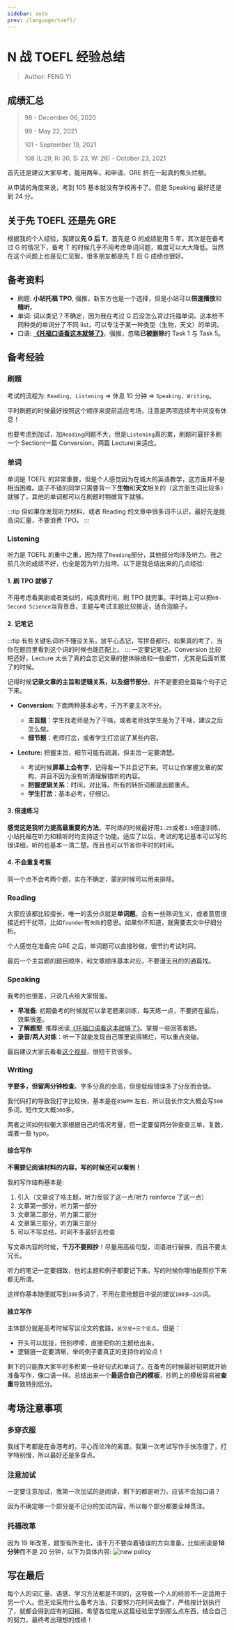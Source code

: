 ```yaml
---
sidebar: auto
prev: /language/toefl/
---
```


# N 战 TOEFL 经验总结

> Author: FENG Yi

## 成绩汇总

> 98 - December 06, 2020
>
> 99 - May 22, 2021
>
> 101 - September 19, 2021
>
> 108 (L:29, R: 30, S: 23, W: 26) - October 23, 2021

首先还是建议大家早考，能用两年，和申请、GRE 挤在一起真的焦头烂额。

从申请的角度来说，考到 105 基本就没有学校再卡了。但是 Speaking 最好还是到 24 分。

## 关于先 TOEFL 还是先 GRE

根据我的个人经验，我建议**先 G 后 T**。首先是 G 的成绩能用 5 年，其次是在备考过 G 的情况下，备考 T 的时候几乎不用考虑单词问题，难度可以大大降低。当然在这个问题上也是见仁见智，很多朋友都是先 T 后 G 成绩也很好。

## 备考资料

- 刷题: **小站托福 TPO**, 强推，新东方也是一个选择，但是小站可以**倍速播放**和**精听**。
- 单词: 词以类记？不确定，因为我在考过 G 后没怎么背过托福单词。这本给不同种类的单词分了不同 list，可以专注于某一种类型（生物，天文）的单词。
- 口语: **[《托福口语看这本就够了》](https://github.com/F4bwDP6a6W/FLY_US/blob/master/%E6%89%98%E7%A6%8F/%E5%8F%A3%E8%AF%AD/%E5%BC%A0%E6%B6%B5%E3%80%8A%E6%89%98%E7%A6%8F%E5%8F%A3%E8%AF%AD%E7%9C%8B%E8%BF%99%E6%9C%AC%E5%B0%B1%E5%A4%9F%E4%BA%86%E3%80%8B.pdf)**，强推，忽略**已被删除**的 Task 1 与 Task 5。

## 备考经验

### 刷题

考试的流程为: `Reading, Listening` => 休息 10 分钟 => `Speaking, Writing`。

平时刷题的时候最好按照这个顺序来提前适应考场，注意是两项连续考中间没有休息！

也要考虑到加试，加`Reading`问题不大，但是`Listening`真的累，刷题时最好多刷一个 Section(一篇 Conversion，两篇 Lecture)来适应。

### 单词

单词是 TOEFL 的非常重要，但是个人感觉因为在城大的英语教学，这方面并不是相当困难。底子不错的同学只需要背一下**生物**和**天文**相关的（这方面生词比较多）就够了，其他的单词都可以在刷题时稍微背下就够。

:::tip
但如果你发现听力材料，或者 Reading 的文章中很多词不认识，最好先是提高词汇量，不要浪费 TPO。
:::

### Listening

听力是 TOEFL 的重中之重，因为除了`Reading`部分，其他部分均涉及听力。我之前几次的成绩不好，也全是因为听力拉垮。以下是我总结出来的几点经验:

#### 1. 刷 TPO 就够了

不用考虑看美剧或者类似的，纯浪费时间，刷 TPO 就完事。平时路上可以把`60-Second Science`当背景音，主题与考试主题比较接近，适合泡脑子。

#### 2. 记笔记

:::tip
有些关键名词听不懂没关系，放平心态记，写拼音都行。如果真的考了，当你在题目里看到这个词的时候也能匹配上。
:::
一定要记笔记，Conversion 比较短还好，Lecture 太长了真的会忘记文章的整体脉络和一些细节，尤其是后面听累了的时候。

记得时候**记录文章的主旨和逻辑关系，以及细节部分**。并不是要把全篇每个句子记下来。

- **Conversion:** 下面两种基本必考，千万不要主次不分。

  - **主旨题**：学生找老师是为了干啥，或者老师找学生是为了干啥，建议之后怎么做。
  - **细节题**：老师打岔，或者学生打岔说了某些内容。

- **Lecture:** 把握主旨，细节可能有疏漏，但主旨一定要清楚。
  - 考试时候**屏幕上会有字**，记得看一下并且记下来。可以让你掌握文章的架构，并且不因为没有听清理解错听的内容。
  - **把握逻辑关系**：时间，对比等。所有的转折词都是出题重点。
  - **学生打岔**：基本必考，仔细记。

#### 3. 倍速练习

**感觉这是我听力提高最重要的方法**。平时练的时候最好用`1.25`或者`1.5`倍速训练，小站托福在听力和精听时均支持这个功能。适应了以后，考试的笔记基本可以写的很详细，听的也基本一清二楚。而且也可以节省你平时的时间。

#### 4. 不会重复考察

同一个点不会考两个题，实在不确定，蒙的时候可以用来排除。

### Reading

大家应该都比较擅长，唯一的丢分点就是**单词题**。会有一些熟词生义，或者意思很接近的干扰项，比如`founder`有`失败`的意思。如果你不知道，就需要去文中仔细分析。

个人感觉在准备完 GRE 之后，单词题可以直接秒做，很节约考试时间。

最后一个主旨题的题目顺序，和文章顺序基本对应，不要漫无目的的通篇找。

### Speaking

我考的也很差，只说几点给大家借鉴。

- **早准备**: 初期备考的时候就可以拿老题来训练，每天练一点，不要挤在最后，效果很差。
- **了解题型**: 推荐阅读[《托福口语看这本就够了》](https://github.com/F4bwDP6a6W/FLY_US/blob/master/%E6%89%98%E7%A6%8F/%E5%8F%A3%E8%AF%AD/%E5%BC%A0%E6%B6%B5%E3%80%8A%E6%89%98%E7%A6%8F%E5%8F%A3%E8%AF%AD%E7%9C%8B%E8%BF%99%E6%9C%AC%E5%B0%B1%E5%A4%9F%E4%BA%86%E3%80%8B.pdf)。掌握一些回答套路。
- **录音/两人对练**：听一下就能发现自己哪里说得稀烂，可以重点突破。

最后建议大家去看看[这个视频](https://www.bilibili.com/video/BV1i3411h7y3?share_source=copy_web)，很短干货很多。

### Writing

**字要多，但留两分钟检查**。字多分真的会高，但是低级错误多了分反而会低。

我代码打的导致我打字比较快，基本是在`85WPM` 左右，所以我长作文大概会写`500`多词，短作文大概`300`多。

两者之间如何权衡大家根据自己的情况考量，但一定要留两分钟查查三单，复数，或者一些 typo。

#### 综合写作

**不需要记阅读材料的内容，写的时候还可以看到！**

我的写作结构基本是:

1. 引入（文章说了啥主题，听力反驳了这一点/听力 reinforce 了这一点）
2. 文章第一部分，听力第一部分
3. 文章第二部分，听力第二部分
4. 文章第三部分，听力第三部分
5. 可以不写总结，时间不多最好去检查

写文章内容的时候，**千万不要照抄**！尽量用高级句型，词语进行替换，而且不要太冗长。

听力的笔记一定要细致，他的主题和例子都要记下来。写的时候你哪怕是照抄下来都无所谓。

这样你基本随便就写到`300`多词了，不用在意他题目中说的建议`100多~225`词。

#### 独立写作

主体部分就是高考时候写议论文的套路，`总分总+三个论点`。但是：

- 开头可以炫技，但别啰嗦，直接把你的主题给出来。
- 逻辑链一定要清晰，举的例子要真正的支持你的论点！

剩下的只能靠大家平时多积累一些好句式和单词了。在备考的时候最好初期就开始准备写作，像口语一样。总结出来一个**最适合自己的模板**，抄网上的模板容易被**查重**导致特别低分。

## 考场注意事项

### 多穿衣服

我线下考都是在香港考的，平心而论冷的离谱。我第一次考试写作手快冻僵了，打字特别慢，所以最好还是多穿点。

### 注意加试

一定要注意加试，我第一次加试的是阅读，剩下的都是听力。应该不会加口语？

因为不确定哪一个部分是不记分的加试内容，所以每个部分都要全神贯注。

### 托福改革

因为 19 年改革，题型有所变化，请千万不要向着错误的方向准备。比如阅读是**18 分钟**而不是 20 分钟，以下为具体内容:
![new policy](./images/toefl-new-policy.jpg)

## 写在最后

每个人的词汇量、语感、学习方法都是不同的，这导致一个人的经验不一定适用于另一个人。但无论采用什么备考方法，只要努力花时间去做了，严格按计划执行了，就都会得到应有的回报。希望各位能从这篇经验里学到那么点东西，结合自己的努力，最终考出理想的成绩！
